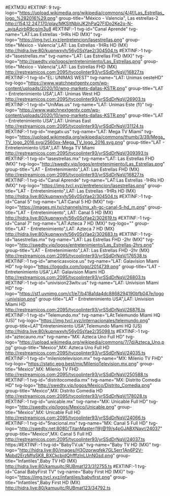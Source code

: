 #EXTM3U 
#EXTINF: 9 tvg-logo="https://upload.wikimedia.org/wikipedia/commons/4/4f/Las_Estrellas_logo_%282016%29.png" group-title="México - Valencia", Las estrellas-2
http://154.12.247.170/play/MKSltNbIrJK2hPaQ7FIDo2Ke2o-N-_ayjsAzjrbR9cg/m3u8
#EXTINF:-1 tvg-id="Canal Aprende" tvg-name="LAT:Las Estrellas -1HRs HD (MX)" tvg-logo="https://img.tvcl.xyz/entretencion/lasestrellas.png" group-title="México - Valencia",LAT: Las Estrellas -1HRs HD (MX)
http://hidra.live:80/kupnwxyh/56y0SsYae2/304504.ts
#EXTINF:-1 tvg-id="lasestrellas.mx" tvg-name="LAT: Las Estrellas FHD (MX)" tvg-logo="http://swedtv.vip/logos/entretenimiento/Las_Estrellas.png" group-title="México - Valencia",LAT: Las Estrellas FHD (MX)
http://restreamicos.com:2095/tvcoolinter93/yrSSdDrNqV/16827.ts
#EXTINF:-1 tvg-id="EL: UNIMAS WEST" tvg-name="LAT: Unimas oesteHD" tvg-logo="https://www.watchnextgentv.com/wp-content/uploads/2020/10/wng-markets-dallas-KSTR.png" group-title="LAT - Entretenimiento USA",LAT: Unimas West HD
http://restreamicos.com:2095/tvcoolinter93/yrSSdDrNqV/26903.ts
#EXTINF:-1 tvg-id="UniMas.us" tvg-name="LAT: Unimas Este (fl)" tvg-logo="https://www.watchnextgentv.com/wp-content/uploads/2020/10/wng-markets-dallas-KSTR.png" group-title="LAT - Entretenimiento USA",LAT: Unimas East
http://restreamicos.com:2095/tvcoolinter93/yrSSdDrNqV/31124.ts
#EXTINF:-1 tvg-id="megatv.us" tvg-name="LAT: Mega TV Miami" tvg-logo="https://upload.wikimedia.org/wikipedia/commons/thumb/3/39/Mega_TV_logo_2016.svg/2560px-Mega_TV_logo_2016.svg.png" group-title="LAT - Entretenimiento USA",LAT: Mega TV Miami
http://restreamicos.com:2095/tvcoolinter93/yrSSdDrNqV/309393.ts
#EXTINF:-1 tvg-id="lasestrellas.mx" tvg-name="LAT: Las Estrellas FHD (MX)" tvg-logo="http://swedtv.vip/logos/entretenimiento/Las_Estrellas.png" group-title="LAT - Entretenimiento",LAT: Las Estrellas FHD (MX)
http://restreamicos.com:2095/tvcoolinter93/yrSSdDrNqV/16827.ts
#EXTINF:-1 tvg-id="Canal Aprende" tvg-name="LAT:Las Estrellas -1HRs HD (MX)" tvg-logo="https://img.tvcl.xyz/entretencion/lasestrellas.png" group-title="LAT - Entretenimiento",LAT: Las Estrellas -1HRs HD (MX)
http://hidra.live:80/kupnwxyh/56y0SsYae2/304504.ts
#EXTINF:-1 tvg-id="Canal 5" tvg-name="LAT:Canal 5 HD (MX)" tvg-logo="https://images.mi.tv/channels/mx_xh-gc-canal-5-hd_m.png" group-title="LAT - Entretenimiento", LAT: Canal 5 HD (MX)
http://hidra.live:80/kupnwxyh/56y0SsYae2/302619.ts
#EXTINF:-1 tvg-id="Canal 7" tvg-name="LAT:Azteca 7 HD (MX)" tvg-logo="" group-title="LAT - Entretenimiento",LAT: Azteca 7 HD (MX)
http://hidra.live:80/kupnwxyh/56y0SsYae2/302683.ts
#EXTINF:-1 tvg-id="lasestrellas.mx" tvg-name="LAT: Las Estrellas FHD -2hr (MX)" tvg-logo="http://swedtv.vip/logos/entretenimiento/Las_Estrellas-2hrs.png" group-title="LAT - Entretenimiento",LAT: Las Estrellas FHD -2hr (MX)
http://restreamicos.com:2095/tvcoolinter93/yrSSdDrNqV/176538.ts
#EXTINF:-1 tvg-id="americasvoice.us" tvg-name="LAT: Galavision Miami HD" tvg-logo="https://logodix.com/logo/2014739.png" group-title="LAT - Entretenimiento USA",LAT: Galavision Miami HD
http://restreamicos.com:2095/tvcoolinter93/yrSSdDrNqV/26803.ts
#EXTINF:-1 tvg-id="univision23wltv.us" tvg-name="LAT: Univision Miami HD" tvg-logo="https://st1.uvnimg.com/c1/e7/b418a1da4dc8868294190bfb047e/logo-univision.png" group-title="LAT - Entretenimiento USA",LAT: Univision Miami HD
http://restreamicos.com:2095/tvcoolinter93/yrSSdDrNqV/26876.ts
#EXTINF:-1 tvg-id="Telemundo.mx" tvg-name="LAt:Telemundo Miami HQ (US)" tvg-logo="https://img.tvcl.xyz/internacionales/telemundo.png" group-title=LAT"Entretenimiento USA",Telemundo Miami HQ (US)
http://hidra.live:80/kupnwxyh/56y0SsYae2/35098.ts
#EXTINF:-1 tvg-id="aztecauno.mx" tvg-name="MX: Azteca Uno Full HD" tvg-logo="https://upload.wikimedia.org/wikipedia/commons/7/7d/Azteca_Uno.png" group-title="Mexico",MX: Azteca Uno Full HD
http://restreamicos.com:2095/tvcoolinter93/yrSSdDrNqV/24035.ts
#EXTINF:-1 tvg-id="mileniotelevision.mx" tvg-name="MX: Milenio TV FHD" tvg-logo="https://static.epg.best/mx/MilenioTelevision.mx.png" group-title="Mexico",MX: Milenio TV FHD
http://restreamicos.com:2095/tvcoolinter93/yrSSdDrNqV/250588.ts
#EXTINF:-1 tvg-id="distritocomedia.mx" tvg-name="MX: Distrito Comedia HD" tvg-logo="http://swedtv.vip/logos/Mexico/Distrito_Comedia.png" group-title="Mexico",MX: Distrito Comedia HD
http://restreamicos.com:2095/tvcoolinter93/yrSSdDrNqV/178028.ts
#EXTINF:-1 tvg-id="unicable.mx" tvg-name="MX: Unicable Full HD" tvg-logo="http://swedtv.vip/logos/Mexico/Unicable.png" group-title="Mexico",MX: Unicable Full HD
http://restreamicos.com:2095/tvcoolinter93/yrSSdDrNqV/24066.ts
#EXTINF:-1 tvg-id="5nacional.mx" tvg-name="MX: Canal 5 Full HD" tvg-logo="http://swedtv.net:8080/TitanMaster(19)@19/s4pGJABXNayr/24037" group-title="Mexico",MX: Canal 5 Full HD
http://restreamicos.com:2095/tvcoolinter93/yrSSdDrNqV/24037.ts
https:/#EXTINF:-1 tvg-id="BabyTV.uk" tvg-name="Baby TV HD (MX)" tvg-logo="http://hidra.live:80/images/H3Ozprwqfek7GL5err1An6P2V-Mpbd2ErzMfqSK8_BXCkcbidQhfffzInLUnNGsd.png" group-title="Infantiles",Baby TV HD (MX)
http://hidra.live:80/kamuujtc/RUBmat123/312755.ts
#EXTINF:-1 tvg-id="Canal BabyFirst TV" tvg-name="Baby First HD (MX)" tvg-logo="https://img.tvcl.xyz/infantiles/babyfirst.png" group-title="Infantiles",Baby First HD (MX)
http://hidra.live:80/kamuujtc/RUBmat123/34792.ts